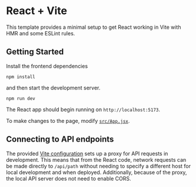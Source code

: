 # React + Vite

This template provides a minimal setup to get React working in Vite with HMR and some ESLint rules.

## Getting Started

Install the frontend dependencies

```shell
npm install
```

and then start the development server.

```shell
npm run dev
```

The React app should begin running on `http://localhost:5173`.

To make changes to the page, modify [`src/App.jsx`](src/App.jsx).

## Connecting to API endpoints

The provided [Vite configuration](vite.config.js) sets up a proxy for API requests in development.
This means that from the React code, network requests can be made directly to `/api/path`
without needing to specify a different host for local development and when deployed.
Additionally, because of the proxy, the local API server does not need to enable CORS.
